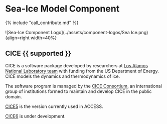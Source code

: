 # Sea-Ice Model Component

{% include "call_contribute.md" %}

![Sea-Ice Component Logo](../assets/component-logos/Sea Ice.png){align=right width=40%}

## CICE {{ supported }}
CICE is a software package developed by researchers at [Los Alamos National Laboratory team][lanl-web] with funding from the US Department of Energy. CICE models the dynamics and thermodynamics of ice. 

The software program is managed by the [CICE Consortium][cice-web], an international group of institutions formed to maintain and develop CICE in the public domain.

[CICE5][cice5-wiki] is the version currently used in ACCESS.

[CICE6][cice6-wiki] is under development.

[lanl-web]: https://www.lanl.gov/
[cice-web]: https://github.com/CICE-Consortium/About-Us/wiki
[cice5-wiki]: https://github.com/CICE-Consortium/CICE-svn-trunk/wiki
[cice6-wiki]: https://github.com/CICE-Consortium/CICE/wiki